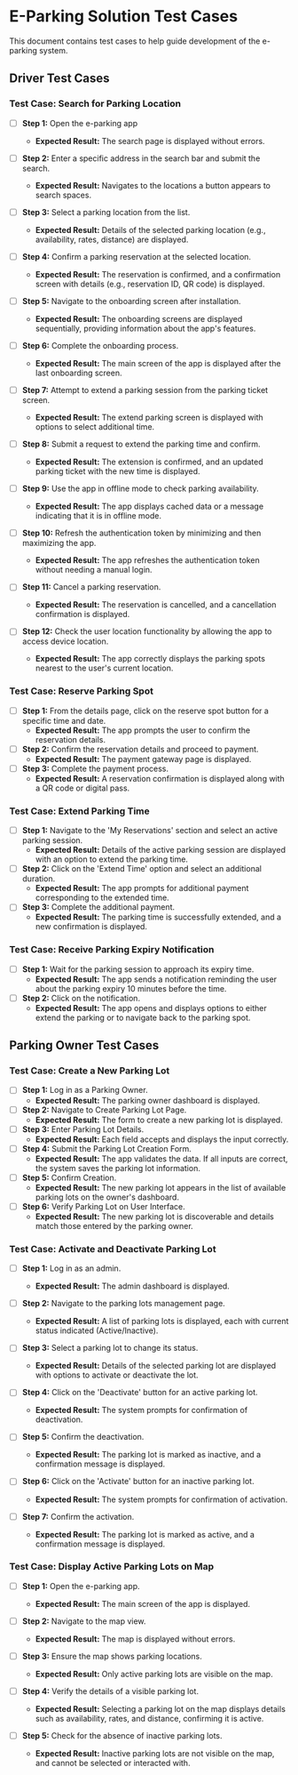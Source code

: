# E-Parking Solution Test Cases

This document contains test cases to help guide development of the e-parking system.

## Driver Test Cases

### Test Case: Search for Parking Location

- [ ] **Step 1:** Open the e-parking app
  - **Expected Result:** The search page is displayed without errors.
- [ ] **Step 2:** Enter a specific address in the search bar and submit the search.

  - **Expected Result:** Navigates to the locations a button appears to search spaces.

- [ ] **Step 3:** Select a parking location from the list.

  - **Expected Result:** Details of the selected parking location (e.g., availability, rates, distance) are displayed.

- [ ] **Step 4:** Confirm a parking reservation at the selected location.

  - **Expected Result:** The reservation is confirmed, and a confirmation screen with details (e.g., reservation ID, QR code) is displayed.

- [ ] **Step 5:** Navigate to the onboarding screen after installation.

  - **Expected Result:** The onboarding screens are displayed sequentially, providing information about the app's features.

- [ ] **Step 6:** Complete the onboarding process.

  - **Expected Result:** The main screen of the app is displayed after the last onboarding screen.

- [ ] **Step 7:** Attempt to extend a parking session from the parking ticket screen.

  - **Expected Result:** The extend parking screen is displayed with options to select additional time.

- [ ] **Step 8:** Submit a request to extend the parking time and confirm.

  - **Expected Result:** The extension is confirmed, and an updated parking ticket with the new time is displayed.

- [ ] **Step 9:** Use the app in offline mode to check parking availability.

  - **Expected Result:** The app displays cached data or a message indicating that it is in offline mode.

- [ ] **Step 10:** Refresh the authentication token by minimizing and then maximizing the app.

  - **Expected Result:** The app refreshes the authentication token without needing a manual login.

- [ ] **Step 11:** Cancel a parking reservation.

  - **Expected Result:** The reservation is cancelled, and a cancellation confirmation is displayed.

- [ ] **Step 12:** Check the user location functionality by allowing the app to access device location.
  - **Expected Result:** The app correctly displays the parking spots nearest to the user's current location.

### Test Case: Reserve Parking Spot

- [ ] **Step 1:** From the details page, click on the reserve spot button for a specific time and date.
  - **Expected Result:** The app prompts the user to confirm the reservation details.
- [ ] **Step 2:** Confirm the reservation details and proceed to payment.
  - **Expected Result:** The payment gateway page is displayed.
- [ ] **Step 3:** Complete the payment process.
  - **Expected Result:** A reservation confirmation is displayed along with a QR code or digital pass.

### Test Case: Extend Parking Time

- [ ] **Step 1:** Navigate to the 'My Reservations' section and select an active parking session.
  - **Expected Result:** Details of the active parking session are displayed with an option to extend the parking time.
- [ ] **Step 2:** Click on the 'Extend Time' option and select an additional duration.
  - **Expected Result:** The app prompts for additional payment corresponding to the extended time.
- [ ] **Step 3:** Complete the additional payment.
  - **Expected Result:** The parking time is successfully extended, and a new confirmation is displayed.

### Test Case: Receive Parking Expiry Notification

- [ ] **Step 1:** Wait for the parking session to approach its expiry time.
  - **Expected Result:** The app sends a notification reminding the user about the parking expiry 10 minutes before the time.
- [ ] **Step 2:** Click on the notification.
  - **Expected Result:** The app opens and displays options to either extend the parking or to navigate back to the parking spot.

## Parking Owner Test Cases

### Test Case: Create a New Parking Lot

- [ ] **Step 1:** Log in as a Parking Owner.
  - **Expected Result:** The parking owner dashboard is displayed.
- [ ] **Step 2:** Navigate to Create Parking Lot Page.
  - **Expected Result:** The form to create a new parking lot is displayed.
- [ ] **Step 3:** Enter Parking Lot Details.
  - **Expected Result:** Each field accepts and displays the input correctly.
- [ ] **Step 4:** Submit the Parking Lot Creation Form.
  - **Expected Result:** The app validates the data. If all inputs are correct, the system saves the parking lot information.
- [ ] **Step 5:** Confirm Creation.
  - **Expected Result:** The new parking lot appears in the list of available parking lots on the owner's dashboard.
- [ ] **Step 6:** Verify Parking Lot on User Interface.
  - **Expected Result:** The new parking lot is discoverable and details match those entered by the parking owner.

### Test Case: Activate and Deactivate Parking Lot

- [ ] **Step 1:** Log in as an admin.

  - **Expected Result:** The admin dashboard is displayed.

- [ ] **Step 2:** Navigate to the parking lots management page.

  - **Expected Result:** A list of parking lots is displayed, each with current status indicated (Active/Inactive).

- [ ] **Step 3:** Select a parking lot to change its status.

  - **Expected Result:** Details of the selected parking lot are displayed with options to activate or deactivate the lot.

- [ ] **Step 4:** Click on the 'Deactivate' button for an active parking lot.

  - **Expected Result:** The system prompts for confirmation of deactivation.

- [ ] **Step 5:** Confirm the deactivation.

  - **Expected Result:** The parking lot is marked as inactive, and a confirmation message is displayed.

- [ ] **Step 6:** Click on the 'Activate' button for an inactive parking lot.

  - **Expected Result:** The system prompts for confirmation of activation.

- [ ] **Step 7:** Confirm the activation.
  - **Expected Result:** The parking lot is marked as active, and a confirmation message is displayed.

### Test Case: Display Active Parking Lots on Map

- [ ] **Step 1:** Open the e-parking app.

  - **Expected Result:** The main screen of the app is displayed.

- [ ] **Step 2:** Navigate to the map view.

  - **Expected Result:** The map is displayed without errors.

- [ ] **Step 3:** Ensure the map shows parking locations.

  - **Expected Result:** Only active parking lots are visible on the map.

- [ ] **Step 4:** Verify the details of a visible parking lot.

  - **Expected Result:** Selecting a parking lot on the map displays details such as availability, rates, and distance, confirming it is active.

- [ ] **Step 5:** Check for the absence of inactive parking lots.
  - **Expected Result:** Inactive parking lots are not visible on the map, and cannot be selected or interacted with.
